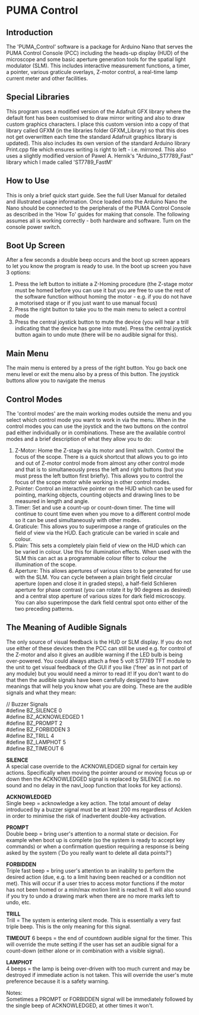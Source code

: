 PUMA Control
============

Introduction
------------
The 'PUMA_Control' software is a package for Arduino Nano that serves the PUMA Control Console (PCC) including the heads-up display (HUD) of the microscope and some basic aperture generation tools for the spatial light modulator (SLM). This includes interactive measurement functions, a timer, a pointer, various graticule overlays, Z-motor control, a real-time lamp current meter and other facilities.

Special Libraries
-----------------
This program uses a modified version of the Adafruit GFX library where the default font has been customised to draw mirror writing and also to draw custom graphics characters. I place this custom version into a copy of that library called GFXM (in the libraries folder GFXM_Library) so that this does not get overwritten each time the standard Adafruit graphics library is updated). This also includes its own version of the standard Arduino library Print.cpp file which ensures writing is right to left - i.e. mirrored.
This also uses a slightly modified version of  Pawel A. Hernik's "Arduino_ST7789_Fast" library which I made called 'ST7789_FastM'

How to Use
----------
This is only a brief quick start guide. See the full User Manual for detailed and illustrated usage information.
Once loaded onto the Arduino Nano the Nano should be connected to the peripherals of the PUMA Control Console as described in the 'How To' guides for making that console. The following assumes all is working correctly - both hardware and software.
Turn on the console power switch.

Boot Up Screen
--------------
After a few seconds a double beep occurs and the boot up screen appears to let you know the program is ready to use.
In the boot up screen you have 3 options:
1. Press the left button to initiate a Z-Homing procedure (the Z-stage motor must be homed before you can use it but you are free to use the rest of the software function without homing the motor - e.g. if you do not have a motorised stage or if you just want to use manual focus)
2. Press the right button to take you to the main menu to select a control mode
3. Press the central joystick button to mute the device (you will hear a trill indicating that the device has gone into mute). Press the central joystick button again to undo mute (there will be no audible signal for this).

Main Menu
---------
The main menu is entered by a press of the right button. You go back one menu level or exit the menu also by a press of this button.
The joystick buttons allow you to navigate the menus

Control Modes
-------------
The 'control modes' are the main working modes outside the menu and you select which control mode you want to work in via the menu. When in the control modes you can use the joystick and the two buttons on the control pad either individually or in combinations. These are the available control modes and a brief description of what they allow you to do:
1. Z-Motor: Home the Z-stage via its motor and limit switch. Control the focus of the scope. There is a quick shortcut that allows you to go into and out of Z-motor control mode from almost any other control mode and that is to simultaneously press the left and right buttons (but you must press the left button first briefly). This allows you to control the focus of the scope motor while working in other control modes.
2. Pointer: Control an interactive pointer on the HUD which can be used for pointing, marking objects, counting objects and drawing lines to be measured in length and angle.
3. Timer: Set and use a count-up or count-down timer. The time will continue to count time even when you move to a different control mode so it can be used simultaneously with other modes.
4. Graticule: This allows you to superimpose a range of graticules on the field of view via the HUD. Each graticule can be varied in scale and colour.
5. Plain: This sets a completely plain field of view on the HUD which can be varied in colour. Use this for illumination effects. When used with the SLM this can act as a programmable colour filter to colour the illumination of the scope.
6. Aperture: This allows apertures of various sizes to be generated for use with the SLM. You can cycle between a plain bright field circular aperture (open and close it in graded steps), a half-field Schlieren aperture for phase contrast (you can rotate it by 90 degrees as desired) and a central stop aperture of various sizes for dark field microscopy. You can also superimpose the dark field central spot onto either of the two preceding patterns.

The Meaning of Audible Signals
------------------------------
The only source of visual feedback is the HUD or SLM display. If you do not use either of these devices then the PCC can still be used e.g. for control of the Z-motor and also it gives an audible warning if the LED bulb is being over-powered. You could always attach a free 5 volt ST7789 TFT module to the unit to get visual feedback of the GUI if you like ('free' as in not part of any module) but you would need a mirror to read it! If you don't want to do that then the audible signals have been carefully designed to have meanings that will help you know what you are doing. These are the audible signals and what they mean:

// Buzzer Signals  
#define BZ_SILENCE      0  
#define BZ_ACKNOWLEDGED 1  
#define BZ_PROMPT       2  
#define BZ_FORBIDDEN    3  
#define BZ_TRILL        4  
#define BZ_LAMPHOT      5  
#define BZ_TIMEOUT      6  


**SILENCE**  
A special case override to the ACKNOWLEDGED signal for certain key actions. Specifically when moving the pointer around or moving focus up or down then the ACKNOWLEDGED signal is replaced by SILENCE (i.e. no sound and no delay in the navi_loop function that looks for key actions).

**ACKNOWLEDGED**  
Single beep = acknowledge a key action. The total amount of delay introduced by a buzzer signal must be at least 200 ms regardless of Acklen in order to minimise the risk of inadvertent double-key activation.

**PROMPT**  
Double beep = bring user's attention to a normal state or decision. For example when boot up is complete (so the system is ready to accept key commands) or when a confirmation question requiring a response is being asked by the system ('Do you really want to delete all data points?')

**FORBIDDEN**  
Triple fast beep = bring user's attention to an inability to perform the desired action (due, e.g. to a limit having been reached or a condition not met). This will occur if a user tries to access motor functions if the motor has not been homed or a min/max motion limit is reached. It will also sound if you try to undo a drawing mark when there are no more marks left to undo, etc.

**TRILL**  
Trill = The system is entering silent mode. This is essentially a very fast triple beep. This is the only meaning for this signal.

**TIMEOUT**
6 beeps = the end of countdown audible signal for the timer. This will override the mute setting if the user has set an audible signal for a count-down (either alone or in combination with a visible signal).

**LAMPHOT**  
4 beeps  = the lamp is being over-driven with too much current and may be destroyed if immediate action is not taken. This will override the user's mute preference because it is a safety warning.

Notes:  
Sometimes a PROMPT or FORBIDDEN signal will be immediately followed by the single beep of ACKNOWLEDGED, at other times it won't.
